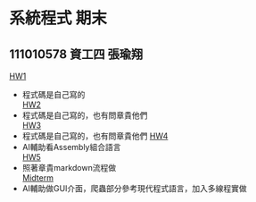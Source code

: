 # 系統程式 期末
## 111010578 資工四 張瑜翔

[HW1](https://github.com/yuyuhsiang/_sp/tree/main/hw1)  
+ 程式碼是自己寫的  
[HW2](https://github.com/yuyuhsiang/_sp/tree/main/hw2)  
+ 程式碼是自己寫的，也有問章貴他們  
[HW3](https://github.com/yuyuhsiang/_sp/tree/main/hw3)  
+ 程式碼是自己寫的，也有問章貴他們
[HW4](https://github.com/yuyuhsiang/_sp/tree/main/hw4)  
+ AI輔助看Assembly組合語言  
[HW5](https://github.com/yuyuhsiang/_sp/tree/main/hw5)  
+ 照著章貴markdown流程做  
[Midterm](https://github.com/yuyuhsiang/_sp/tree/main/Midterm)  
+ AI輔助做GUI介面，爬蟲部分參考現代程式語言，加入多線程實做